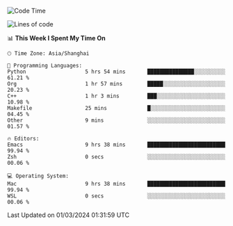 <!--START_SECTION:waka-->
![Code Time](http://img.shields.io/badge/Code%20Time-1%2C808%20hrs%204%20mins-blue)

![Lines of code](https://img.shields.io/badge/From%20Hello%20World%20I%27ve%20Written-288.7%20thousand%20lines%20of%20code-blue)

📊 **This Week I Spent My Time On** 

```text
🕑︎ Time Zone: Asia/Shanghai

💬 Programming Languages: 
Python                   5 hrs 54 mins       ███████████████░░░░░░░░░░   61.21 % 
Org                      1 hr 57 mins        █████░░░░░░░░░░░░░░░░░░░░   20.23 % 
C++                      1 hr 3 mins         ███░░░░░░░░░░░░░░░░░░░░░░   10.98 % 
Makefile                 25 mins             █░░░░░░░░░░░░░░░░░░░░░░░░   04.45 % 
Other                    9 mins              ░░░░░░░░░░░░░░░░░░░░░░░░░   01.57 % 

🔥 Editors: 
Emacs                    9 hrs 38 mins       █████████████████████████   99.94 % 
Zsh                      0 secs              ░░░░░░░░░░░░░░░░░░░░░░░░░   00.06 % 

💻 Operating System: 
Mac                      9 hrs 38 mins       █████████████████████████   99.94 % 
WSL                      0 secs              ░░░░░░░░░░░░░░░░░░░░░░░░░   00.06 % 
```


 Last Updated on 01/03/2024 01:31:59 UTC
<!--END_SECTION:waka-->
